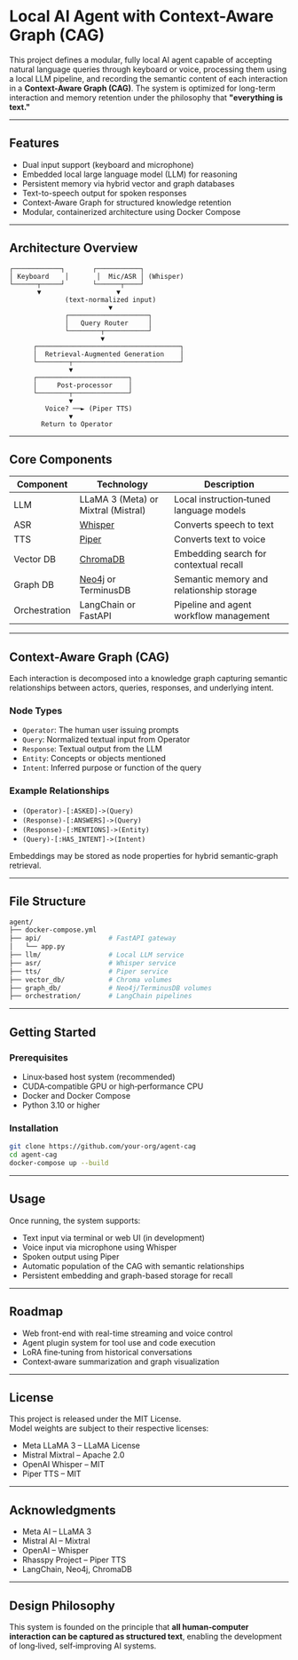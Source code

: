 # Local AI Agent with Context-Aware Graph (CAG)

This project defines a modular, fully local AI agent capable of accepting natural language queries through keyboard or voice, processing them using a local LLM pipeline, and recording the semantic content of each interaction in a **Context-Aware Graph (CAG)**. The system is optimized for long-term interaction and memory retention under the philosophy that **"everything is text."**

---

## Features

- Dual input support (keyboard and microphone)
- Embedded local large language model (LLM) for reasoning
- Persistent memory via hybrid vector and graph databases
- Text-to-speech output for spoken responses
- Context-Aware Graph for structured knowledge retention
- Modular, containerized architecture using Docker Compose

---

## Architecture Overview

```
┌────────────┐       ┌───────────┐
│ Keyboard    │       │  Mic/ASR │ (Whisper)
└──────┬─────┘       └──────┬────┘
       ▼                   ▼
              (text-normalized input)
                         ▼
              ┌────────────────────┐
              │   Query Router     │
              └────────┬───────────┘
                       ▼
      ┌────────────────────────────────────┐
      │  Retrieval-Augmented Generation    │
      └────────┬───────────────────────────┘
               ▼
      ┌───────────────────────┐
      │     Post-processor    │
      └────────┬──────────────┘
               ▼
         Voice? ──► (Piper TTS)
               ▼
        Return to Operator
```

---

## Core Components

| Component     | Technology                                    | Description                              |
|---------------|-----------------------------------------------|------------------------------------------|
| LLM           | LLaMA 3 (Meta) or Mixtral (Mistral)           | Local instruction‑tuned language models  |
| ASR           | [Whisper](https://github.com/openai/whisper)  | Converts speech to text                  |
| TTS           | [Piper](https://github.com/rhasspy/piper)     | Converts text to voice                   |
| Vector DB     | [ChromaDB](https://www.trychroma.com/)        | Embedding search for contextual recall   |
| Graph DB      | [Neo4j](https://neo4j.com/) or TerminusDB     | Semantic memory and relationship storage |
| Orchestration | LangChain or FastAPI                          | Pipeline and agent workflow management   |

---

## Context-Aware Graph (CAG)

Each interaction is decomposed into a knowledge graph capturing semantic relationships between actors, queries, responses, and underlying intent.

### Node Types

- `Operator`: The human user issuing prompts
- `Query`: Normalized textual input from Operator
- `Response`: Textual output from the LLM
- `Entity`: Concepts or objects mentioned
- `Intent`: Inferred purpose or function of the query

### Example Relationships

- `(Operator)-[:ASKED]->(Query)`
- `(Response)-[:ANSWERS]->(Query)`
- `(Response)-[:MENTIONS]->(Entity)`
- `(Query)-[:HAS_INTENT]->(Intent)`

Embeddings may be stored as node properties for hybrid semantic‑graph retrieval.

---

## File Structure

```bash
agent/
├── docker-compose.yml
├── api/                 # FastAPI gateway
│   └── app.py
├── llm/                 # Local LLM service
├── asr/                 # Whisper service
├── tts/                 # Piper service
├── vector_db/           # Chroma volumes
├── graph_db/            # Neo4j/TerminusDB volumes
├── orchestration/       # LangChain pipelines
```

---

## Getting Started

### Prerequisites

- Linux‑based host system (recommended)
- CUDA‑compatible GPU or high‑performance CPU
- Docker and Docker Compose
- Python 3.10 or higher

### Installation

```bash
git clone https://github.com/your-org/agent-cag
cd agent-cag
docker-compose up --build
```

---

## Usage

Once running, the system supports:

- Text input via terminal or web UI (in development)
- Voice input via microphone using Whisper
- Spoken output using Piper
- Automatic population of the CAG with semantic relationships
- Persistent embedding and graph-based storage for recall

---

## Roadmap

- Web front-end with real-time streaming and voice control
- Agent plugin system for tool use and code execution
- LoRA fine‑tuning from historical conversations
- Context‑aware summarization and graph visualization

---

## License

This project is released under the MIT License.  
Model weights are subject to their respective licenses:

- Meta LLaMA 3 – LLaMA License
- Mistral Mixtral – Apache 2.0
- OpenAI Whisper – MIT
- Piper TTS – MIT

---

## Acknowledgments

- Meta AI – LLaMA 3
- Mistral AI – Mixtral
- OpenAI – Whisper
- Rhasspy Project – Piper TTS
- LangChain, Neo4j, ChromaDB

---

## Design Philosophy

This system is founded on the principle that **all human‑computer interaction can be captured as structured text**, enabling the development of long‑lived, self‑improving AI systems.
